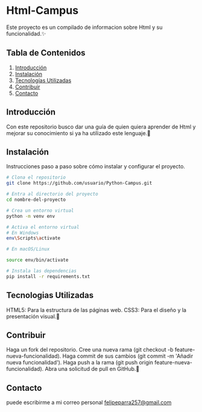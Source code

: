 # Html-Campus


Este proyecto es un compilado de informacion sobre Html y su funcionalidad.✨

## Tabla de Contenidos

1. [Introducción](#introducción)
2. [Instalación](#instalación)
3. [Tecnologías Utilizadas](#tecnologíasUtilizadas)
4. [Contribuir](#contribuir)
5. [Contacto](#contacto)

## Introducción

Con este repositorio busco dar una guía de quien quiera aprender de Html y mejorar su conocimiento si ya ha utilizado este lenguaje.🎨

## Instalación

Instrucciones paso a paso sobre cómo instalar y configurar el proyecto.

```sh
# Clona el repositorio
git clone https://github.com/usuario/Python-Campus.git

# Entra al directorio del proyecto
cd nombre-del-proyecto

# Crea un entorno virtual 
python -m venv env

# Activa el entorno virtual
# En Windows
env\Scripts\activate

# En macOS/Linux

source env/bin/activate

# Instala las dependencias
pip install -r requirements.txt
```
## Tecnologias Utilizadas
HTML5: Para la estructura de las páginas web. CSS3: Para el diseño y la presentación visual.🔨




## Contribuir
Haga un fork del repositorio. Cree una nueva rama (git checkout -b feature-nueva-funcionalidad). Haga commit de sus cambios (git commit -m 'Añadir nueva funcionalidad'). Haga push a la rama (git push origin feature-nueva-funcionalidad). Abra una solicitud de pull en GitHub.🔧

 ## Contacto
puede escribirme a mi correo personal felipeparra257@gmail.com
